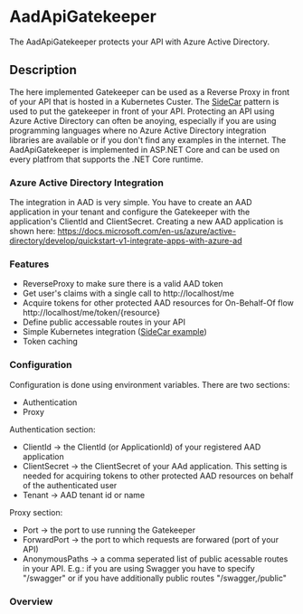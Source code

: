 # AadApiGatekeeper
The AadApiGatekeeper protects your API with Azure Active Directory.

## Description
The here implemented Gatekeeper can be used as a Reverse Proxy in front of your API that is hosted in a Kubernetes Custer. The [SideCar](https://docs.microsoft.com/en-us/azure/architecture/patterns/sidecar) pattern is used to put the gatekeeper in front of your API.
Protecting an API using Azure Active Directory can often be anoying, especially if you are using programming languages
where no Azure Active Directory integration libraries are available or if you don't find any examples in the internet.
The AadApiGatekeeper is implemented in ASP.NET Core and can be used on every platfrom that supports the .NET Core runtime.

### Azure Active Directory Integration
The integration in AAD is very simple. You have to create an AAD application in your tenant and configure the Gatekeeper with the application's ClientId and ClientSecret.
Creating a new AAD application is shown here:
https://docs.microsoft.com/en-us/azure/active-directory/develop/quickstart-v1-integrate-apps-with-azure-ad

### Features
- ReverseProxy to make sure there is a valid AAD token
- Get user's claims with a single call to http://localhost/me
- Acquire tokens for other protected AAD resources for On-Behalf-Of flow http://localhost/me/token/{resource}
- Define public accessable routes in your API
- Simple Kubernetes integration ([SideCar example](doc/SideCarExample.md))
- Token caching

### Configuration
Configuration is done using environment variables. There are two sections:
- Authentication
- Proxy

Authentication section:
- ClientId -> the ClientId (or ApplicationId) of your registered AAD application
- ClientSecret -> the ClientSecret of your AAd application. This setting is needed for acquiring tokens to other protected AAD resources on behalf of the authenticated user
- Tenant -> AAD tenant id or name

Proxy section:
- Port -> the port to use running the Gatekeeper
- ForwardPort -> the port to which requests are forwared (port of your API)
- AnonymousPaths -> a comma seperated list of public acessable routes in your API. E.g.: if you are using Swagger you have to specify "/swagger" or if you have additionally public routes "/swagger,/public"

### Overview
